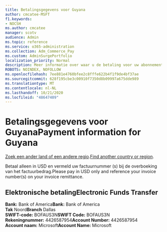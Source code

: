```yaml
---
title: Betalingsgegevens voor Guyana
author: cmcatee-MSFT
f1.keywords:
- NOCSH
ms.author: cmcatee
manager: scotv
audience: Admin
ms.topic: reference
ms.service: o365-administration
ms.collection: Adm_Commerce_Pay
ms.custom: AdminSurgePortfolio
localization_priority: Normal
description: Meer informatie over waar u de betaling voor uw abonnement kunt verzenden.
ROBOTS: NOINDEX, NOFOLLOW
ms.openlocfilehash: 7ee881e4760bfee2c8fffe622b4f1f9de4bf37ae
ms.sourcegitcommit: 628f195cbe3c00910f7350d8b09997a675dde989
ms.translationtype: MT
ms.contentlocale: nl-NL
ms.lasthandoff: 10/21/2020
ms.locfileid: "48647409"
---
```

# <a name="payment-information-for-guyana"></a><span data-ttu-id="429b1-103">Betalingsgegevens voor Guyana</span><span class="sxs-lookup"><span data-stu-id="429b1-103">Payment information for Guyana</span></span>

<span data-ttu-id="429b1-104">[Zoek een ander land of een andere regio](../billing-and-payments/pay-for-your-subscription.md).</span><span class="sxs-lookup"><span data-stu-id="429b1-104">[Find another country or region](../billing-and-payments/pay-for-your-subscription.md).</span></span>

<span data-ttu-id="429b1-105">Betaal alleen in USD en vermeld uw factuurnummer (s) bij de overboeking van het factuurbedrag.</span><span class="sxs-lookup"><span data-stu-id="429b1-105">Please pay in USD only and reference your invoice number(s) on your invoice remittance.</span></span>

## <a name="electronic-funds-transfer"></a><span data-ttu-id="429b1-106">Elektronische betaling</span><span class="sxs-lookup"><span data-stu-id="429b1-106">Electronic Funds Transfer</span></span>

<span data-ttu-id="429b1-107">**Bank:** Bank of America</span><span class="sxs-lookup"><span data-stu-id="429b1-107">**Bank:** Bank of America</span></span>  
<span data-ttu-id="429b1-108">**Tak** Noord</span><span class="sxs-lookup"><span data-stu-id="429b1-108">**Branch** Dallas</span></span>  
<span data-ttu-id="429b1-109">**SWIFT-code:** BOFAUS3N</span><span class="sxs-lookup"><span data-stu-id="429b1-109">**SWIFT Code:** BOFAUS3N</span></span>  
<span data-ttu-id="429b1-110">**Rekeningnummer:** 4426587954</span><span class="sxs-lookup"><span data-stu-id="429b1-110">**Account Number:** 4426587954</span></span>  
<span data-ttu-id="429b1-111">**Account naam:** Microsoft</span><span class="sxs-lookup"><span data-stu-id="429b1-111">**Account Name:** Microsoft</span></span>  